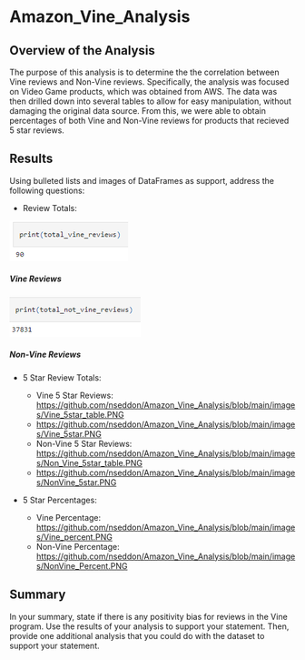 # Amazon_Vine_Analysis

## Overview of the Analysis
The purpose of this analysis is to determine the the correlation between Vine reviews and Non-Vine reviews.  Specifically, the analysis was focused on Video Game products, which was obtained from AWS.  The data was then drilled down into several tables to allow for easy manipulation, without damaging the original data source.  From this, we were able to obtain percentages of both Vine and Non-Vine reviews for products that recieved 5 star reviews.

## Results

Using bulleted lists and images of DataFrames as support, address the following questions:

-  Review Totals:
<div class="container" align="left">
  <div style="background-image">
    <img src="https://github.com/nseddon/Amazon_Vine_Analysis/blob/main/images/Total_Vine.PNG">
    <h5 align="left">Vine Reviews</h5>
  </div>
</div>

<div class="container" align="left">
  <div style="background-image">
    <img src="https://github.com/nseddon/Amazon_Vine_Analysis/blob/main/images/Total_NonVine.PNG">
    <h5 align="left">Non-Vine Reviews</h5>
  </div>
</div>

-  5 Star Review Totals:
    -  Vine 5 Star Reviews: https://github.com/nseddon/Amazon_Vine_Analysis/blob/main/images/Vine_5star_table.PNG
    -  https://github.com/nseddon/Amazon_Vine_Analysis/blob/main/images/Vine_5star.PNG
    -  Non-Vine 5 Star Reviews: https://github.com/nseddon/Amazon_Vine_Analysis/blob/main/images/Non_Vine_5star_table.PNG
    -  https://github.com/nseddon/Amazon_Vine_Analysis/blob/main/images/NonVine_5star.PNG

-  5 Star Percentages:
    -  Vine Percentage: https://github.com/nseddon/Amazon_Vine_Analysis/blob/main/images/Vine_percent.PNG
    -  Non-Vine Percentage: https://github.com/nseddon/Amazon_Vine_Analysis/blob/main/images/NonVine_Percent.PNG


## Summary
In your summary, state if there is any positivity bias for reviews in the Vine program. Use the results of your analysis to support your statement. Then, provide one additional analysis that you could do with the dataset to support your statement.
